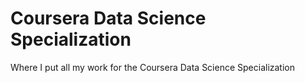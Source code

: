 # Coursera Data Science Specialization
Where I put all my work for the Coursera Data Science Specialization
